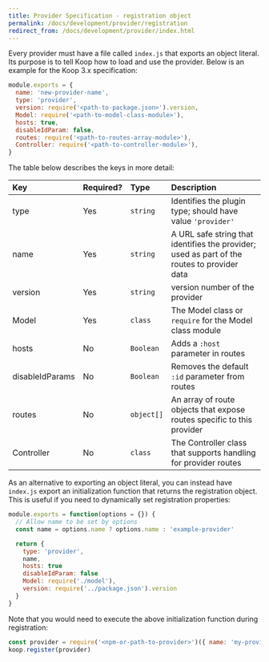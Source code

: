 ```yaml
---
title: Provider Specification - registration object
permalink: /docs/development/provider/registration
redirect_from: /docs/development/provider/index.html
---
```


Every provider must have a file called `index.js` that exports an object literal. Its purpose is to tell Koop how to load and use the provider. Below is an example for the Koop 3.x specification:

```js
module.exports = {
  name: 'new-provider-name',
  type: 'provider',
  version: require('<path-to-package.json>').version,
  Model: require('<path-to-model-class-module>'),
  hosts: true,
  disableIdParam: false,
  routes: require('<path-to-routes-array-module>'),
  Controller: require('<path-to-controller-module>'),
}
```

The table below  describes the keys in more detail:

| Key | Required? | Type | Description |
| :--- | :--- | :--- | :--- |
| type | Yes | `string` | Identifies the plugin type; should have value `'provider'`
| name | Yes | `string` | A URL safe string that identifies the provider; used as part of the routes to provider data |
| version | Yes | `string` | version number of the provider|
| Model | Yes | `class` | The Model class or `require` for the Model class module |
| hosts | No | `Boolean` | Adds a `:host` parameter in routes|
| disableIdParams | No | `Boolean` | Removes the default `:id` parameter from routes|
| routes | No | `object[]` | An array of route objects that expose routes specific to this provider |
| Controller | No | `class` | The Controller class that supports handling for provider routes |


As an alternative to exporting an object literal, you can instead have `index.js` export an initialization function that returns the registration object. This is useful if you need to dynamically set registration properties:

```js
module.exports = function(options = {}) {
  // Allow name to be set by options
  const name = options.name ? options.name : 'example-provider'

  return {
    type: 'provider',
    name,
    hosts: true
    disableIdParam: false
    Model: require('./model'),
    version: require('../package.json').version
  }
}
```

Note that you would need to execute the above initialization function during registration:

```js
const provider = require('<npm-or-path-to-provider>')({ name: 'my-provider' })
koop.register(provider)
```

